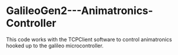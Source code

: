 # GalileoGen2---Animatronics-Controller
This code works with the TCPClient software to control animatronics hooked up to the galileo microcontroller. 
